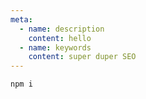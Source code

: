 ```yaml
---
meta:
  - name: description
    content: hello
  - name: keywords
    content: super duper SEO
---
```



```
npm i 
```